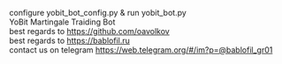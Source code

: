 configure yobit_bot_config.py & run yobit_bot.py<br/>
YoBit Martingale Traiding Bot<br/>
best regards to https://github.com/oavolkov<br/>
best regards to https://bablofil.ru<br/>
contact us on telegram https://web.telegram.org/#/im?p=@bablofil_gr01
